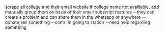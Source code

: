 scrape all college and their email website
if college name not availiable, add manually
group them on basis of their email subscript
features
  --they can create a problem and can share them in the whatsapp or anywhere
      --donate,sell something
      --contri in going to station
      --need help regarding something
 